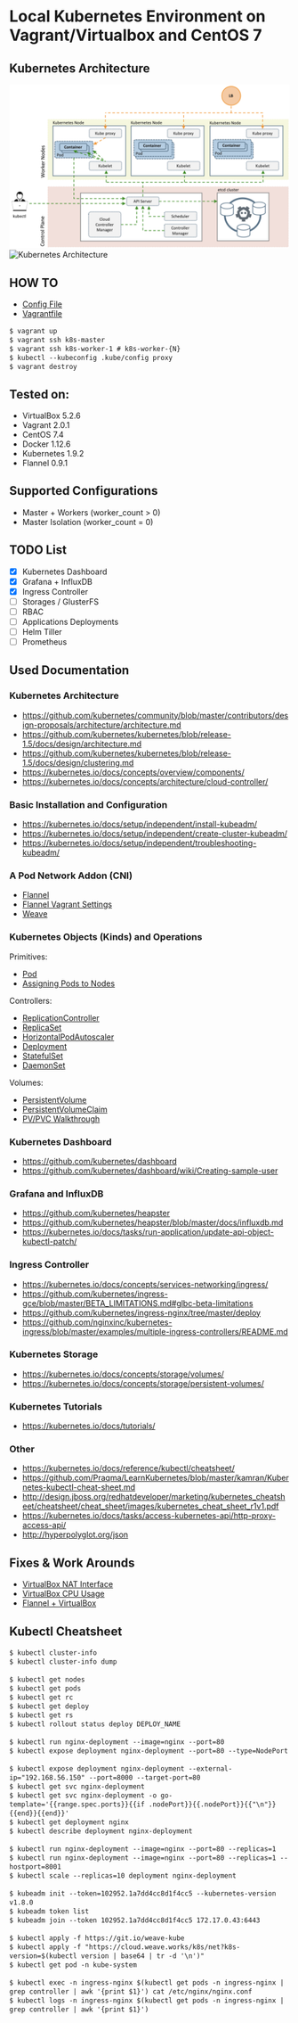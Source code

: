 # Local Kubernetes Environment on Vagrant/Virtualbox and CentOS 7

## Kubernetes Architecture
![Kubernetes High-Level Diagram](images/basic-architecture.png)
![Kubernetes Architecture](images/architecture.png)

## HOW TO
- [Config File](config.rb)
- [Vagrantfile](Vagrantfile)

```
$ vagrant up
$ vagrant ssh k8s-master
$ vagrant ssh k8s-worker-1 # k8s-worker-{N}
$ kubectl --kubeconfig .kube/config proxy
$ vagrant destroy
```

## Tested on:
- VirtualBox 5.2.6
- Vagrant 2.0.1
- CentOS 7.4
- Docker 1.12.6
- Kubernetes 1.9.2
- Flannel 0.9.1

## Supported Configurations
- Master + Workers (worker_count > 0)
- Master Isolation (worker_count = 0)

## TODO List
- [x] Kubernetes Dashboard
- [x] Grafana + InfluxDB
- [x] Ingress Controller
- [ ] Storages / GlusterFS
- [ ] RBAC
- [ ] Applications Deployments
- [ ] Helm Tiller
- [ ] Prometheus

## Used Documentation

### Kubernetes Architecture
- https://github.com/kubernetes/community/blob/master/contributors/design-proposals/architecture/architecture.md
- https://github.com/kubernetes/kubernetes/blob/release-1.5/docs/design/architecture.md
- https://github.com/kubernetes/kubernetes/blob/release-1.5/docs/design/clustering.md
- https://kubernetes.io/docs/concepts/overview/components/
- https://kubernetes.io/docs/concepts/architecture/cloud-controller/

### Basic Installation and Configuration
- https://kubernetes.io/docs/setup/independent/install-kubeadm/
- https://kubernetes.io/docs/setup/independent/create-cluster-kubeadm/
- https://kubernetes.io/docs/setup/independent/troubleshooting-kubeadm/

### A Pod Network Addon (CNI)
- [Flannel](https://github.com/coreos/flannel)
- [Flannel Vagrant Settings](https://github.com/coreos/flannel/blob/master/Documentation/troubleshooting.md#vagrant)
- [Weave](https://www.weave.works/docs/net/latest/kubernetes/kube-addon/)

### Kubernetes Objects (Kinds) and Operations
Primitives:

- [Pod](https://kubernetes.io/docs/concepts/workloads/pods/pod-overview/)
- [Assigning Pods to Nodes](https://kubernetes.io/docs/concepts/configuration/assign-pod-node/)

Controllers:

- [ReplicationController](https://kubernetes.io/docs/concepts/workloads/controllers/replicationcontroller/)
- [ReplicaSet](https://kubernetes.io/docs/concepts/workloads/controllers/replicaset/)
- [HorizontalPodAutoscaler](https://kubernetes.io/docs/tasks/run-application/horizontal-pod-autoscale/)
- [Deployment](https://kubernetes.io/docs/concepts/workloads/controllers/deployment/)
- [StatefulSet](https://kubernetes.io/docs/concepts/workloads/controllers/statefulset/)
- [DaemonSet](https://kubernetes.io/docs/concepts/workloads/controllers/daemonset/)

Volumes:

- [PersistentVolume](https://kubernetes.io/docs/concepts/storage/persistent-volumes/)
- [PersistentVolumeClaim](https://kubernetes.io/docs/concepts/storage/persistent-volumes/#persistentvolumeclaims)
- [PV/PVC Walkthrough](https://kubernetes.io/docs/tasks/configure-pod-container/configure-persistent-volume-storage/)

### Kubernetes Dashboard
- https://github.com/kubernetes/dashboard
- https://github.com/kubernetes/dashboard/wiki/Creating-sample-user

### Grafana and InfluxDB
- https://github.com/kubernetes/heapster
- https://github.com/kubernetes/heapster/blob/master/docs/influxdb.md
- https://kubernetes.io/docs/tasks/run-application/update-api-object-kubectl-patch/

### Ingress Controller
- https://kubernetes.io/docs/concepts/services-networking/ingress/
- https://github.com/kubernetes/ingress-gce/blob/master/BETA_LIMITATIONS.md#glbc-beta-limitations
- https://github.com/kubernetes/ingress-nginx/tree/master/deploy
- https://github.com/nginxinc/kubernetes-ingress/blob/master/examples/multiple-ingress-controllers/README.md

### Kubernetes Storage
- https://kubernetes.io/docs/concepts/storage/volumes/
- https://kubernetes.io/docs/concepts/storage/persistent-volumes/

### Kubernetes Tutorials
- https://kubernetes.io/docs/tutorials/

### Other
- https://kubernetes.io/docs/reference/kubectl/cheatsheet/
- https://github.com/Praqma/LearnKubernetes/blob/master/kamran/Kubernetes-kubectl-cheat-sheet.md
- http://design.jboss.org/redhatdeveloper/marketing/kubernetes_cheatsheet/cheatsheet/cheat_sheet/images/kubernetes_cheat_sheet_r1v1.pdf
- https://kubernetes.io/docs/tasks/access-kubernetes-api/http-proxy-access-api/
- http://hyperpolyglot.org/json

## Fixes & Work Arounds
- [VirtualBox NAT Interface](Vagrantfile#L21)
- [VirtualBox CPU Usage](Vagrantfile#L22)
- [Flannel + VirtualBox](configs/kube-flannel.yaml#L111)

## Kubectl Cheatsheet

```
$ kubectl cluster-info
$ kubectl cluster-info dump

$ kubectl get nodes
$ kubectl get pods
$ kubectl get rc
$ kubectl get deploy
$ kubectl get rs
$ kubectl rollout status deploy DEPLOY_NAME

$ kubectl run nginx-deployment --image=nginx --port=80
$ kubectl expose deployment nginx-deployment --port=80 --type=NodePort 

$ kubectl expose deployment nginx-deployment --external-ip="192.168.56.150" --port=8000 --target-port=80
$ kubectl get svc nginx-deployment 
$ kubectl get svc nginx-deployment -o go-template='{{range.spec.ports}}{{if .nodePort}}{{.nodePort}}{{"\n"}}{{end}}{{end}}'
$ kubectl get deployment nginx
$ kubectl describe deployment nginx-deployment

$ kubectl run nginx-deployment --image=nginx --port=80 --replicas=1
$ kubectl run nginx-deployment --image=nginx --port=80 --replicas=1 --hostport=8001
$ kubectl scale --replicas=10 deployment nginx-deployment

$ kubeadm init --token=102952.1a7dd4cc8d1f4cc5 --kubernetes-version v1.8.0
$ kubeadm token list
$ kubeadm join --token 102952.1a7dd4cc8d1f4cc5 172.17.0.43:6443

$ kubectl apply -f https://git.io/weave-kube
$ kubectl apply -f "https://cloud.weave.works/k8s/net?k8s-version=$(kubectl version | base64 | tr -d '\n')"
$ kubectl get pod -n kube-system

$ kubectl exec -n ingress-nginx $(kubectl get pods -n ingress-nginx | grep controller | awk '{print $1}') cat /etc/nginx/nginx.conf
$ kubectl logs -n ingress-nginx $(kubectl get pods -n ingress-nginx | grep controller | awk '{print $1}')

```